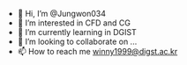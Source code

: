 - 👋 Hi, I’m @Jungwon034
- 👀 I’m interested in CFD and CG
- 🌱 I’m currently learning in DGIST
- 💞️ I’m looking to collaborate on ...
- 📫 How to reach me winny1999@digst.ac.kr

<!---
Jungwon034/Jungwon034 is a ✨ special ✨ repository because its `README.md` (this file) appears on your GitHub profile.
You can click the Preview link to take a look at your changes.
--->
